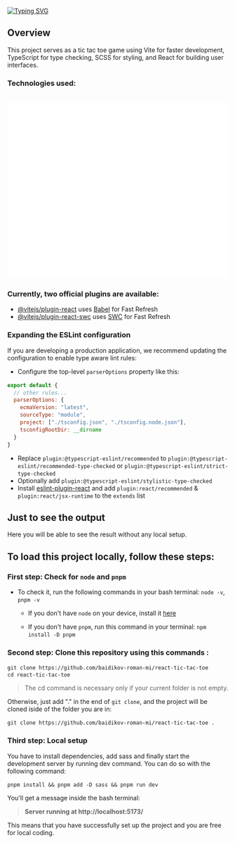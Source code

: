 [![Typing SVG](https://readme-typing-svg.herokuapp.com?font=Fira+Code&size=42&pause=1000&center=true&vCenter=true&random=false&width=735&height=70&lines=Tic+Tac+Toe)](https://git.io/typing-svg)

## Overview

This project serves as a tic tac toe game using Vite for faster development, TypeScript for type checking, SCSS for styling, and React for building user interfaces.

### Technologies used:

<div align="center">
	<br>
		<img src="/ReadmeLogos.svg" width="800" height="400" alt="Click to see the source">
	<br>
</div>

### Currently, two official plugins are available:

- [@vitejs/plugin-react](https://github.com/vitejs/vite-plugin-react/blob/main/packages/plugin-react/README.md) uses [Babel](https://babeljs.io/) for Fast Refresh
- [@vitejs/plugin-react-swc](https://github.com/vitejs/vite-plugin-react-swc) uses [SWC](https://swc.rs/) for Fast Refresh

### Expanding the ESLint configuration

If you are developing a production application, we recommend updating the configuration to enable type aware lint rules:

- Configure the top-level `parserOptions` property like this:

```js
export default {
  // other rules...
  parserOptions: {
    ecmaVersion: "latest",
    sourceType: "module",
    project: ["./tsconfig.json", "./tsconfig.node.json"],
    tsconfigRootDir: __dirname
  }
}
```

- Replace `plugin:@typescript-eslint/recommended` to `plugin:@typescript-eslint/recommended-type-checked` or `plugin:@typescript-eslint/strict-type-checked`
- Optionally add `plugin:@typescript-eslint/stylistic-type-checked`
- Install [eslint-plugin-react](https://github.com/jsx-eslint/eslint-plugin-react) and add `plugin:react/recommended` & `plugin:react/jsx-runtime` to the `extends` list

## Just to see the output

Here you will be able to see the result without any local setup.

## To load this project locally, follow these steps:

### First step: Check for `node` and `pnpm`

- To check it, run the following commands in your bash terminal: `node -v`, `pnpm -v`

  - If you don't have `node` on your device, install it [here](https://nodejs.org/en)

  - If you don't have `pnpm`, run this command in your terminal: `npm install -D pnpm`

### Second step: Clone this repository using this commands :

```
git clone https://github.com/baidikov-roman-mi/react-tic-tac-toe
cd react-tic-tac-toe
```

> The cd command is necessary only if your current folder is not empty.

Otherwise, just add "." in the end of `git clone`, and the project will be cloned iside of the folder you are in:

```
git clone https://github.com/baidikov-roman-mi/react-tic-tac-toe .
```

### Third step: Local setup

You have to install dependencies, add sass and finally start the development server by running dev command. You can do so with the following command:

```
pnpm install && pnpm add -D sass && pnpm run dev
```

You'll get a message inside the bash terminal:

> **Server running at http://localhost:5173/**

This means that you have successfully set up the project and you are free for local coding.
